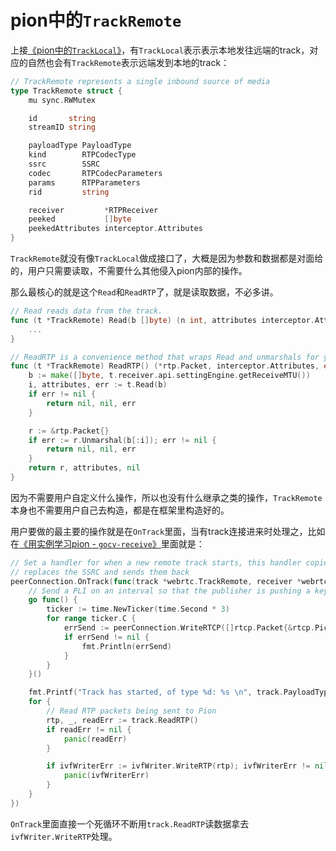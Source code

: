 # pion中的`TrackRemote`

上接[《pion中的`TrackLocal`》](TrackLocal.md)，有`TrackLocal`表示表示本地发往远端的track，对应的自然也会有`TrackRemote`表示远端发到本地的track：

```go
// TrackRemote represents a single inbound source of media
type TrackRemote struct {
	mu sync.RWMutex

	id       string
	streamID string

	payloadType PayloadType
	kind        RTPCodecType
	ssrc        SSRC
	codec       RTPCodecParameters
	params      RTPParameters
	rid         string

	receiver         *RTPReceiver
	peeked           []byte
	peekedAttributes interceptor.Attributes
}
```

`TrackRemote`就没有像`TrackLocal`做成接口了，大概是因为参数和数据都是对面给的，用户只需要读取，不需要什么其他侵入pion内部的操作。

那么最核心的就是这个`Read`和`ReadRTP`了，就是读取数据，不必多讲。

```go
// Read reads data from the track.
func (t *TrackRemote) Read(b []byte) (n int, attributes interceptor.Attributes, err error) {
    ...
}

// ReadRTP is a convenience method that wraps Read and unmarshals for you.
func (t *TrackRemote) ReadRTP() (*rtp.Packet, interceptor.Attributes, error) {
	b := make([]byte, t.receiver.api.settingEngine.getReceiveMTU())
	i, attributes, err := t.Read(b)
	if err != nil {
		return nil, nil, err
	}

	r := &rtp.Packet{}
	if err := r.Unmarshal(b[:i]); err != nil {
		return nil, nil, err
	}
	return r, attributes, nil
}
```

因为不需要用户自定义什么操作，所以也没有什么继承之类的操作，`TrackRemote`本身也不需要用户自己去构造，都是在框架里构造好的。

用户要做的最主要的操作就是在`OnTrack`里面，当有track连接进来时处理之，比如在[《用实例学习pion - `gocv-receive`》](gocv-receive.md)里面就是：

```go
// Set a handler for when a new remote track starts, this handler copies inbound RTP packets,
// replaces the SSRC and sends them back
peerConnection.OnTrack(func(track *webrtc.TrackRemote, receiver *webrtc.RTPReceiver) {
    // Send a PLI on an interval so that the publisher is pushing a keyframe every rtcpPLIInterval
    go func() {
        ticker := time.NewTicker(time.Second * 3)
        for range ticker.C {
            errSend := peerConnection.WriteRTCP([]rtcp.Packet{&rtcp.PictureLossIndication{MediaSSRC: uint32(track.SSRC())}})
            if errSend != nil {
                fmt.Println(errSend)
            }
        }
    }()

    fmt.Printf("Track has started, of type %d: %s \n", track.PayloadType(), track.Codec().RTPCodecCapability.MimeType)
    for {
        // Read RTP packets being sent to Pion
        rtp, _, readErr := track.ReadRTP()
        if readErr != nil {
            panic(readErr)
        }

        if ivfWriterErr := ivfWriter.WriteRTP(rtp); ivfWriterErr != nil {
            panic(ivfWriterErr)
        }
    }
})
```

`OnTrack`里面直接一个死循环不断用`track.ReadRTP`读数据拿去`ivfWriter.WriteRTP`处理。